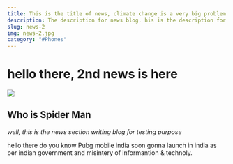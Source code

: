 ```yaml
---
title: This is the title of news, climate change is a very big problem for this world. we should focus on this problem
description: The description for news blog. his is the description for news blog. But here i will have to write a more long description for jst the purpose of testing
slug: news-2
img: news-2.jpg
category: "#Phones"
---
```


# hello there, 2nd news is here
![](/resources/blog-6.jpg)
## Who is Spider Man
_well, this is the news section writing blog for testing purpose_

hello there do you know Pubg mobile india soon gonna launch in india as per indian government and misintery of informantion & technoly.